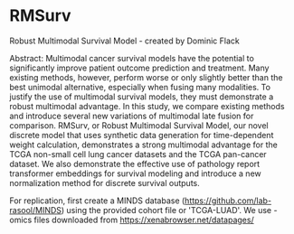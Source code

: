 # RMSurv
Robust Multimodal Survival Model - created by Dominic Flack

Abstract: Multimodal cancer survival models have the potential to significantly improve patient outcome prediction and treatment. Many existing methods, however, perform worse or only slightly better than the best unimodal alternative, especially when fusing many modalities. To justify the use of multimodal survival models, they must demonstrate a robust multimodal advantage. In this study, we compare existing methods and introduce several new variations of multimodal late fusion for comparison. RMSurv, or Robust Multimodal Survival Model, our novel discrete model that uses synthetic data generation for time-dependent weight calculation, demonstrates a strong multimodal advantage for the TCGA non-small cell lung cancer datasets and the TCGA pan-cancer dataset. We also demonstrate the effective use of pathology report transformer embeddings for survival modeling and introduce a new normalization method for discrete survival outputs.

For replication, first create a MINDS database (https://github.com/lab-rasool/MINDS) using the provided cohort file or 'TCGA-LUAD'.
We use -omics files downloaded from https://xenabrowser.net/datapages/





